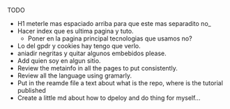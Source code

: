 TODO
- H1 meterle mas espaciado arriba para que este mas separadito no_
- Hacer index que es ultima pagina y tuto.
  - Poner en la pagina principal tecnologias que usamos no?
- Lo del gpdr y cookies hay tengo que verlo.
- aniadir negritas y quitar algunos embebidos please.
- Add quien soy en algun sitio.
- Review the metainfo in all the pages to put consistently.
- Review all the language using gramarly.
- Put in the reamde file a text about what is the repo, where is the tutorial published
- Create a little md about how to dpeloy and do thing for myself...



